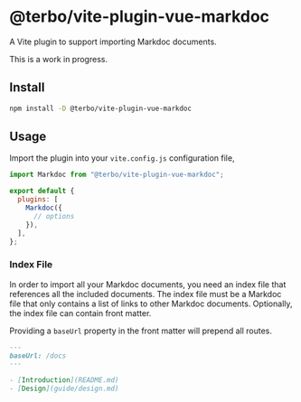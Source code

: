 # @terbo/vite-plugin-vue-markdoc

A Vite plugin to support importing Markdoc documents.

This is a work in progress.

## Install

```bash
npm install -D @terbo/vite-plugin-vue-markdoc
```

## Usage

Import the plugin into your `vite.config.js` configuration file,

```javascript
import Markdoc from "@terbo/vite-plugin-vue-markdoc";

export default {
  plugins: [
    Markdoc({
      // options
    }),
  ],
};
```

### Index File

In order to import all your Markdoc documents, you need an index file that references all the included documents. The index file must be a Markdoc file that only contains a list of links to other Markdoc documents. Optionally, the index file can contain front matter.

Providing a `baseUrl` property in the front matter will prepend all routes.

```markdown
---
baseUrl: /docs
---

- [Introduction](README.md)
- [Design](guide/design.md)
```

